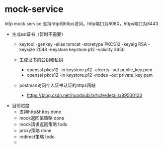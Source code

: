# mock-service
http mock service
支持http和https访问，http端口为8080，https端口为8443
- 生成ssl证书（暂时不需要）
    - keytool -genkey -alias tomcat  -storetype PKCS12 -keyalg RSA -keysize 2048  -keystore keystore.p12 -validity 3650
    - 生成证书的公钥和私钥
        - openssl pkcs12 -in keystore.p12 -clcerts -out public_key.pem
        - openssl pkcs12 -in keystore.p12 -nodes -out private_key.pem

    - postman访问个人证书认证的https网站
        - https://blog.csdn.net/huodoubi/article/details/89500123
        
        
        
* 目前进度
    - 支持http&https done
    - mock返回值策略 done
    - mock请求返回策略 todo
    - proxy策略 done
    - redirect策略 todo
    - 
    